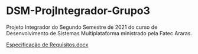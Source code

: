 # DSM-ProjIntegrador-Grupo3
Projeto Integrador do Segundo Semestre de 2021 do curso de Desenvolvimento de Sistemas Multiplataforma ministrado pela Fatec Araras.

[Especificação de Requisitos.docx](https://github.com/CM200306/DSM-ProjIntegrador-Grupo3/files/7621941/Especificacao.de.Requisitos.docx)
